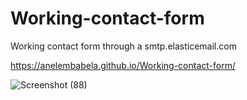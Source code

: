 # Working-contact-form
Working contact form through a smtp.elasticemail.com

https://anelembabela.github.io/Working-contact-form/

![Screenshot (88)](https://user-images.githubusercontent.com/8805744/183225502-73a825f4-e70e-4164-b9f6-04297d2cd0b9.png)


